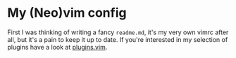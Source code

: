 My (Neo)vim config
==================

First I was thinking of writing a fancy `readme.md`, it's my very own vimrc after all, but it's a pain to keep it up to date.
If you're interested in my selection of plugins have a look at [plugins.vim](https://github.com/evindor/vim/blob/master/plugins.vim).
